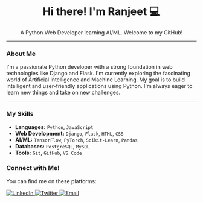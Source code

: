 <div align="center">
  <h1>Hi there! I'm Ranjeet 💻</h1>
  <p>A Python Web Developer learning AI/ML. Welcome to my GitHub!</p>
</div>

---

### **About Me**

I'm a passionate Python developer with a strong foundation in web technologies like Django and Flask. I'm currently exploring the fascinating world of Artificial Intelligence and Machine Learning. My goal is to build intelligent and user-friendly applications using Python. I'm always eager to learn new things and take on new challenges.

---

### **My Skills**

* **Languages:** `Python`, `JavaScript`
* **Web Development:** `Django`, `Flask`, `HTML`, `CSS`
* **AI/ML:** `TensorFlow`, `PyTorch`, `Scikit-Learn`, `Pandas`
* **Databases:** `PostgreSQL`, `MySQL`
* **Tools:** `Git`, `GitHub`, `VS Code`


### **Connect with Me!**

You can find me on these platforms:

<a href="[Your LinkedIn Profile Link]">
  <img src="https://img.shields.io/badge/LinkedIn-0077B5?style=for-the-badge&logo=linkedin&logoColor=white" alt="LinkedIn" />
</a>
<a href="[Your Twitter Profile Link]">
  <img src="https://img.shields.io/badge/Twitter-1DA1F2?style=for-the-badge&logo=twitter&logoColor=white" alt="Twitter" />
</a>
<a href="mailto:[Your Email ID]">
  <img src="https://img.shields.io/badge/Gmail-D14836?style=for-the-badge&logo=gmail&logoColor=white" alt="Email" />
</a>
